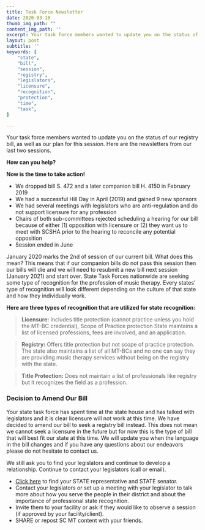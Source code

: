 ```yaml
---
title: Task Force Newsletter
date: 2020-03-10
thumb_img_path: ""
content_img_path: ''
excerpt: Your task force members wanted to update you on the status of our registry bill, as well as our plan for this session. Here are the newsletters from our last two sessions.
layout: post
subtitle: ''
keywords: [
    "state",
    "bill",
    "session",
    "registry",
    "legislators",
    "licensure",
    "recognition",
    "protection",
    "time",
    "task",
]

---
```

Your task force members wanted to update you on the status of our registry bill, as well as our plan for this session. Here are the newsletters from our last two sessions.

**How can you help?**

**Now is the time to take action!**


- We dropped bill S. 472 and a later companion bill H. 4150 in February 2019
- We had a successful Hill Day in April (2019) and gained 9 new sponsors
- We had several meetings with legislators who are anti-regulation and do not support licensure for any profession
- Chairs of both sub-committees rejected scheduling a hearing for our bill because of either (1) opposition with licensure or (2) they want us to meet with SCSHA prior to the hearing to reconcile any potential opposition
- Session ended in June

January 2020 marks the 2nd of session of our current bill. What does this mean? This means that if our companion bills do not pass this session then our bills will die and we will need to resubmit a new bill next session (January 2021) and start over. State Task Forces nationwide are seeking some type of recognition for the profession of music therapy. Every states’ type of recognition will look different depending on the culture of that state and how they individually work. 

**Here are three types of recognition that are utilized for state recognition:**

> **Licensure:** includes title protection (cannot practice unless you hold the MT-BC credential), Scope of Practice protection State maintains a list of licensed professions, fees are involved, and an application.

> **Registry:** Offers title protection but not scope of practice protection. The state also maintains a list of all MT-BCs and no one can say they are providing music therapy services without being on the registry with the state.

> **Title Protection:** Does not maintain a list of professionals like registry but it recognizes the field as a profession. 

### Decision to Amend Our Bill

Your state task force has spent time at the state house and has talked with legislators and it is  clear licensure will not work at this time. We have decided to amend our bill to seek a registry bill instead. This does not mean we cannot seek a licensure in the future but for now this is the type of bill that will best fit our state at this time. We will update you when the language in the bill changes and if you have any questions about our endeavors please do not hesitate to contact us. 


We still ask you to find your legislators and continue to develop a relationship. Continue to contact your legislators (call or email). 

- [Click here](https://www.scstatehouse.gov/legislatorssearch.php) to find your STATE representative and STATE senator.
- Contact your legislators or set up a meeting with your legislator to talk more about how you serve the people in their district and about the importance of professional state recognition. 
- Invite them to your facility or ask if they would like to observe a session (if approved by your facility/client).
- SHARE or repost SC MT content with your friends.

